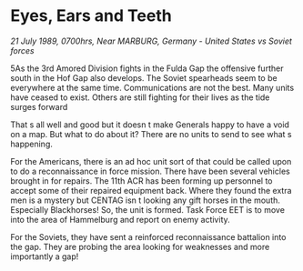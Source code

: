 # Eyes, Ears and Teeth

*21 July 1989, 0700hrs, Near MARBURG, Germany - United States vs Soviet forces*



5As the 3rd Amored Division fights in the Fulda Gap the offensive further south in the Hof Gap also develops.  The Soviet spearheads seem to be everywhere at the same time.  Communications are not the best.  Many units have ceased to exist.  Others are still fighting for their lives as the tide surges forward 

That s all well and good but it doesn t make Generals happy to have a void on a map.  But what to do about it?  There are no units to send to see what s happening. 

For the Americans, there is an ad hoc unit sort of that could be called upon to do a reconnaissance in force mission.  There have been several vehicles brought in for repairs.  The 11th ACR has been forming up personnel to accept some of their repaired equipment back.  Where they found the extra men is a mystery but CENTAG isn t looking any gift horses in the mouth.  Especially Blackhorses! So, the unit is formed.  Task Force EET is to move into the area of Hammelburg and report on enemy activity.  

For the Soviets, they have sent a reinforced reconnaissance battalion into the gap.  They are probing the area looking for weaknesses and more importantly a gap!
